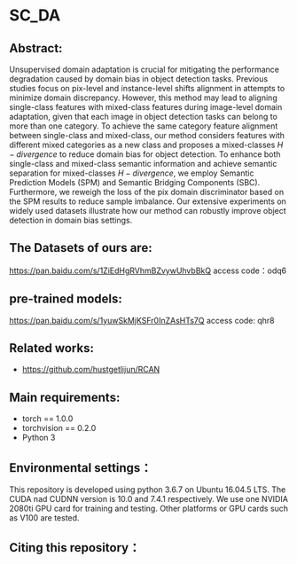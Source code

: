 # SC_DA
## Abstract:
Unsupervised domain adaptation is crucial for mitigating the performance degradation caused by domain bias in object detection tasks. Previous studies focus on pix-level and instance-level shifts alignment in attempts to minimize domain discrepancy. However, this method may lead to aligning single-class features with mixed-class features during image-level domain adaptation, given that each image in object detection tasks can belong to more than one category. To achieve the same category feature alignment between single-class and mixed-class, our method considers features with different mixed categories as a new class and proposes a mixed-classes $H-divergence$ to reduce domain bias for object detection. To enhance both single-class and mixed-class semantic information and achieve semantic separation for mixed-classes $H-divergence$, we employ Semantic Prediction Models (SPM) and Semantic Bridging Components (SBC). Furthermore, we reweigh the loss of the pix domain discriminator based on the SPM results to reduce sample imbalance. Our extensive experiments on widely used datasets illustrate how our method can robustly improve object detection in domain bias settings.

## The Datasets of ours are:
https://pan.baidu.com/s/1ZiEdHgRVhmBZvywUhvbBkQ              access code：odq6 

## pre-trained models:
https://pan.baidu.com/s/1yuwSkMjKSFr0InZAsHTs7Q             access code: qhr8
 
## Related works:
 * https://github.com/hustgetlijun/RCAN

## Main requirements:
* torch == 1.0.0
* torchvision == 0.2.0
* Python 3
## Environmental settings：
This repository is developed using python 3.6.7 on Ubuntu 16.04.5 LTS. The CUDA nad CUDNN version is 10.0 and 7.4.1 respectively. We use one NVIDIA 2080ti GPU card for training and testing. Other platforms or GPU cards such as V100 are tested.
 
## Citing this repository：
 

